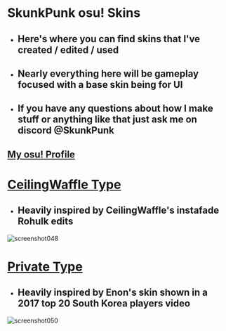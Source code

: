# SkunkPunk osu! Skins
- ## Here's where you can find skins that I've created / edited / used
- ## Nearly everything here will be gameplay focused with a base skin being for UI
- ## If you have any questions about how I make stuff or anything like that just ask me on discord @SkunkPunk
<p align="center">

## [My osu! Profile](https://osu.ppy.sh/users/7969090)

# [CeilingWaffle Type](https://drive.google.com/file/d/1SsQ-CuZkEBgsosvYWQDhYcv-S5a8sUJV/view?usp=sharing) 
- ## Heavily inspired by CeilingWaffle's instafade Rohulk edits
![screenshot048](https://github.com/user-attachments/assets/47add5c9-ff6a-4595-be6b-97dec8e2a53e)

# [Private Type](https://drive.google.com/file/d/1C2DLvlgP6GGEUrLcYmOAopRXfh8eNP30/view?usp=sharing)
- ## Heavily inspired by Enon's skin shown in a 2017 top 20 South Korea players video
![screenshot050](https://github.com/user-attachments/assets/dd66d63d-d40c-461e-9a74-c6d0566b4cda)

